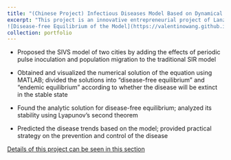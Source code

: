 ```yaml
---
title: "(Chinese Project) Infectious Diseases Model Based on Dynamical System Model with Migration and Periodic Pulse Inoculation Effects"
excerpt: "This project is an innovative entrepreneurial project of Lanzhou University
![Disease-free Equilibrium of the Model](https://valentinowang.github.io/math-wsy.github.io/images/Project/Project1/Disease_free_equilibrium.png#pic_center)"
collection: portfolio
---
```


* Proposed the SIVS model of two cities by adding the effects of periodic pulse inoculation and population migration to the traditional SIR model

* Obtained and visualized the numerical solution of the equation using MATLAB; divided the solutions into “disease-free equilibrium” and “endemic equilibrium” according to whether the disease will be extinct in the stable state

* Found the analytic solution for disease-free equilibrium; analyzed its stability using Lyapunov’s second theorem

* Predicted the disease trends based on the model; provided practical strategy on the prevention and control of the disease

[Details of this project can be seen in this section](https://valentinowang.github.io/math-wsy.github.io/files/Infectious_Diseases_Model.pdf)
